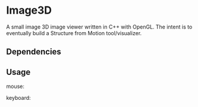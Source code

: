 # Image3D #

A small image 3D image viewer written in C++ with OpenGL. The intent is to eventually build a Structure from Motion tool/visualizer. 

## Dependencies ##

## Usage ##

mouse: 

keyboard:
